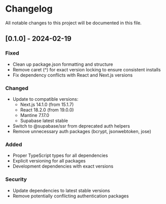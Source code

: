 # Changelog

All notable changes to this project will be documented in this file.

## [0.1.0] - 2024-02-19

### Fixed

- Clean up package.json formatting and structure
- Remove caret (^) for exact version locking to ensure consistent installs
- Fix dependency conflicts with React and Next.js versions

### Changed

- Update to compatible versions:
  - Next.js 14.1.0 (from 15.1.7)
  - React 18.2.0 (from 19.0.0)
  - Mantine 7.17.0
  - Supabase latest stable
- Switch to @supabase/ssr from deprecated auth helpers
- Remove unnecessary auth packages (bcrypt, jsonwebtoken, jose)

### Added

- Proper TypeScript types for all dependencies
- Explicit versioning for all packages
- Development dependencies with exact versions

### Security

- Update dependencies to latest stable versions
- Remove potentially conflicting authentication packages

